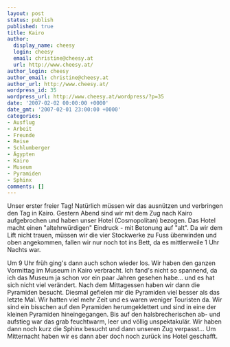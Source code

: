 ```yaml
---
layout: post
status: publish
published: true
title: Kairo
author:
  display_name: cheesy
  login: cheesy
  email: christine@cheesy.at
  url: http://www.cheesy.at/
author_login: cheesy
author_email: christine@cheesy.at
author_url: http://www.cheesy.at/
wordpress_id: 35
wordpress_url: http://www.cheesy.at/wordpress/?p=35
date: '2007-02-02 00:00:00 +0000'
date_gmt: '2007-02-01 23:00:00 +0000'
categories:
- Ausflug
- Arbeit
- Freunde
- Reise
- Schlumberger
- Ägypten
- Kairo
- Museum
- Pyramiden
- Sphinx
comments: []
---
```

<!--:de--><!-- 3126-->Unser erster freier Tag! Natürlich müssen wir das ausnützen und verbringen den Tag in Kairo. Gestern Abend sind wir mit dem Zug nach Kairo aufgebrochen und haben unser Hotel (Cosmopolitan) bezogen. Das Hotel macht einen "altehrwürdigen" Eindruck - mit Betonung auf "alt". Da wir dem Lift nicht trauen, müssen wir die vier Stockwerke zu Fuss überwinden und oben angekommen, fallen wir nur noch tot ins Bett, da es mittlerweile 1 Uhr Nachts war.
Um 9 Uhr früh ging's dann auch schon wieder los. Wir haben den ganzen Vormittag im Museum in Kairo verbracht. Ich fand's nicht so spannend, da ich das Museum ja schon vor ein paar Jahren gesehen habe... und es hat sich nicht viel verändert. Nach dem Mittagessen haben wir dann die Pyramiden besucht. Diesmal gefielen mir die Pyramiden viel besser als das letzte Mal. Wir hatten viel mehr Zeit und es waren weniger Touristen da. Wir sind ein bisschen auf den Pyramiden herumgeklettert und sind in eine der kleinen Pyramiden hineingegangen. Bis auf den halsbrecherischen ab- und aufstieg war das grab feuchtwarm, leer und völlig unspektakulär. Wir haben dann noch kurz die Sphinx besucht und dann unseren Zug verpasst... Um Mitternacht haben wir es dann aber doch noch zurück ins Hotel geschafft.
<!--:-->
